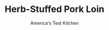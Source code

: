 ---
layout: ../../layouts/MarkdownPostLayout.astro
title: Herb-Stuffed Pork Loin
author: America's Test Kitchen
pubDate: 2023-03-15
description: "To transform dry, disappointing pork loin into a flavorful centerpiece, you have to go deep."
image_url: https://res.cloudinary.com/hksqkdlah/image/upload/ar_1:1,c_fill,dpr_2.0,f_auto,fl_lossy.progressive.strip_profile,g_faces:auto,q_auto:low,w_344/23732_sfs-stuffed-pork-loin-16
tags: ["Main Courses","Pork"]
calories: 
protein: 
carbohydrates: 
fats: 
fiber: 
ingredients: ["3 pound, boneless center-cut pork loin roast","1 tablespoon, packed brown sugar","1 tablespoon, kosher salt","6 tablespoons, extra-virgin olive oil","8 , garlic cloves (3 sliced thin, 5 unpeeled)","2 ounces, Parmesan cheese, grated (1 cup)","3/4 cup, minced fresh parsley","1/2 cup, chopped fresh basil","1/4 cup, capers, minced","3 , anchovy fillets, rinsed and minced","1 teaspoon grated, lemon zest","2 teaspoons, lemon juice","1/2 teaspoon, black pepper","1 , shallot, peeled and halved","2 sprigs, fresh rosemary","1 1/2 tablespoons, all-purpose flour","1/4 cup, dry white wine","2 cups, chicken broth","1/4 cup, heavy cream"]
serves: 8
time: "2 hours, plus 1 hour salting and 30 minutes resting"
instructions: ["Position roast fat side up on cutting board. Insert knife two-thirds of way up from bottom of roast along 1 long side and cut horizontally, stopping 1/2 inch before edge to create flap. Open up flap. At hinge, cut down into thicker portion of roast, stopping 1/2 inch from bottom. Pivot knife parallel to cutting board and cut horizontally in opposite direction, stopping 1/2 inch before edge, to create second flap. Open up this flap and lay meat flat. If meat is of uneven thickness, cover roast with plastic wrap and pound to even thickness with meat pounder.","Combine sugar and 1 tablespoon salt in bowl. Sprinkle roast all over with sugar-salt mixture. Transfer roast to gallon-size zipper-lock bag, seal, and refrigerate for at least 1 hour or up to 24 hours.","Adjust oven rack to middle position and heat oven to 275 degrees. Heat 1/4 cup oil and sliced garlic cloves in ovensafe 12-inch nonstick skillet over medium-high heat until garlic begins to brown slightly, about 3 minutes. Transfer garlic and oil to bowl and let cool for 5 minutes. Stir Parmesan, parsley, basil, capers, anchovies, lemon zest, and 1/2 teaspoon pepper into garlic oil.","Place roast on cutting board, cut side up. Spread herb mixture evenly over surface of roast, leaving 1/2-inch border on all sides. Starting from short side farthest from exterior fat cap, roll tightly, then tie with kitchen twine at 1-inch intervals. Season roast with pepper.","Heat remaining 2 tablespoons oil in now-empty skillet over medium-high heat until just smoking. Brown roast on all sides, about 10 minutes. Flip roast seam side down in skillet. Add shallot, rosemary sprigs, and unpeeled garlic cloves to skillet and transfer to oven. Cook until thickest part of roast registers 135 degrees, 65 to 70 minutes. Transfer roast to carving board, tent loosely with aluminum foil, and let rest for 30 minutes. Do not clean skillet.","Meanwhile, use spoon to smash garlic in skillet (skillet handle will be hot). Place skillet over medium-high heat and cook until shallot and garlic are sizzling. Stir in flour and cook, stirring, for 1 minute. Add wine and cook until nearly evaporated, about 2 minutes. Add broth and cream and bring to boil. Reduce heat to medium-low and simmer until sauce is reduced to about 1 cup and thickened, 10 to 12 minutes. Strain through fine-mesh strainer set over small saucepan; discard solids. Stir in lemon juice. Season with salt and pepper to taste. Cover and keep warm.","Discard twine and slice roast 1/2 inch thick. Serve, passing sauce separately."]
nutrition: undefined
notes: "Plan ahead: The roast must be seasoned at least 1 hour or up to 24 hours in advance. You will need an ovensafe nonstick skillet for this recipe."
---